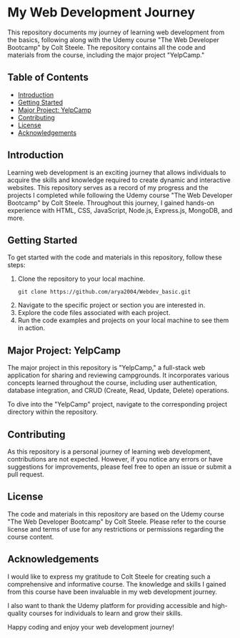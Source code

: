 # My Web Development Journey

This repository documents my journey of learning web development from the basics, following along with the Udemy course "The Web Developer Bootcamp" by Colt Steele. The repository contains all the code and materials from the course, including the major project "YelpCamp."

## Table of Contents

- [Introduction](#introduction)
- [Getting Started](#getting-started)
- [Major Project: YelpCamp](#major-project-yelpcamp)
- [Contributing](#contributing)
- [License](#license)
- [Acknowledgements](#acknowledgements)

## Introduction

Learning web development is an exciting journey that allows individuals to acquire the skills and knowledge required to create dynamic and interactive websites. This repository serves as a record of my progress and the projects I completed while following the Udemy course "The Web Developer Bootcamp" by Colt Steele. Throughout this journey, I gained hands-on experience with HTML, CSS, JavaScript, Node.js, Express.js, MongoDB, and more.



## Getting Started

To get started with the code and materials in this repository, follow these steps:

1. Clone the repository to your local machine.
   ```shell
   git clone https://github.com/arya2004/Webdev_basic.git
   ```
2. Navigate to the specific project or section you are interested in.
3. Explore the code files associated with each project.
4. Run the code examples and projects on your local machine to see them in action.

## Major Project: YelpCamp

The major project in this repository is "YelpCamp," a full-stack web application for sharing and reviewing campgrounds. It incorporates various concepts learned throughout the course, including user authentication, database integration, and CRUD (Create, Read, Update, Delete) operations.

To dive into the "YelpCamp" project, navigate to the corresponding project directory within the repository. 

## Contributing

As this repository is a personal journey of learning web development, contributions are not expected. However, if you notice any errors or have suggestions for improvements, please feel free to open an issue or submit a pull request.

## License

The code and materials in this repository are based on the Udemy course "The Web Developer Bootcamp" by Colt Steele. Please refer to the course license and terms of use for any restrictions or permissions regarding the course content.

## Acknowledgements

I would like to express my gratitude to Colt Steele for creating such a comprehensive and informative course. The knowledge and skills I gained from this course have been invaluable in my web development journey.

I also want to thank the Udemy platform for providing accessible and high-quality courses for individuals to learn and grow their skills.

Happy coding and enjoy your web development journey!